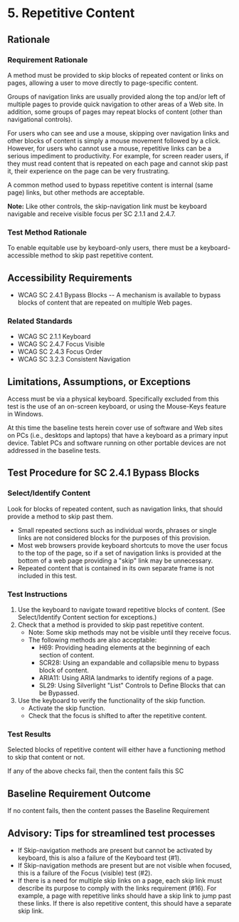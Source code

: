 # 5. Repetitive Content
## Rationale
### Requirement Rationale
A method must be provided to skip blocks of repeated content or links on pages, allowing a user to move directly to page-specific content.

Groups of navigation links are usually provided along the top and/or left of multiple pages to provide quick navigation to other areas of a Web site. In addition, some groups of pages may repeat blocks of content (other than navigational controls).

For users who can see and use a mouse, skipping over navigation links and other blocks of content is simply a mouse movement followed by a click. However, for users who cannot use a mouse, repetitive links can be a serious impediment to productivity. For example, for screen reader users, if they must read content that is repeated on each page and cannot skip past it, their experience on the page can be very frustrating. 

A common method used to bypass repetitive content is internal (same page) links, but other methods are acceptable.

**Note:**
Like other controls, the skip-navigation link must be keyboard navigable and receive visible focus per SC 2.1.1 and 2.4.7.

### Test Method Rationale
To enable equitable use by keyboard-only users, there must be a keyboard-accessible method to skip past repetitive content. 

## Accessibility Requirements
* WCAG SC 2.4.1 Bypass Blocks -- A mechanism is available to bypass blocks of content that are repeated on multiple Web pages.

### Related Standards
* WCAG SC 2.1.1 Keyboard
* WCAG SC 2.4.7 Focus Visible
* WCAG SC 2.4.3 Focus Order
* WCAG SC 3.2.3 Consistent Navigation

## Limitations, Assumptions, or Exceptions
Access must be via a physical keyboard. Specifically excluded from this test is the use of an on-screen keyboard, or using the Mouse-Keys feature in Windows.

At this time the baseline tests herein cover use of software and Web sites on PCs (i.e., desktops and laptops) that have a keyboard as a primary input device. Tablet PCs and software running on other portable devices are not addressed in the baseline tests.

## Test Procedure for SC 2.4.1 Bypass Blocks
### Select/Identify Content
Look for blocks of repeated content, such as navigation links, that should provide a method to skip past them.
* Small repeated sections such as individual words, phrases or single links are not considered blocks for the purposes of this provision.
* Most web browsers provide keyboard shortcuts to move the user focus to the top of the page, so if a set of navigation links is provided at the bottom of a web page providing a "skip" link may be unnecessary. 
* Repeated content that is contained in its own separate frame is not included in this test.

### Test Instructions
1.	Use the keyboard to navigate toward repetitive blocks of content. (See Select/Identify Content section for exceptions.)
2.	Check that a method is provided to skip past repetitive content.
    * Note: Some skip methods may not be visible until they receive focus.
    * The following methods are also acceptable:
      * H69: Providing heading elements at the beginning of each section of content. 
      * SCR28: Using an expandable and collapsible menu to bypass block of content.
      * ARIA11: Using ARIA landmarks to identify regions of a page. 
      * SL29: Using Silverlight "List" Controls to Define Blocks that can be Bypassed.
3.	Use the keyboard to verify the functionality of the skip function. 
    * Activate the skip function.
    * Check that the focus is shifted to after the repetitive content.

### Test Results
Selected blocks of repetitive content will either have a functioning method to skip that content or not.

If any of the above checks fail, then the content fails this SC

## Baseline Requirement Outcome
If no content fails, then the content passes the Baseline Requirement

## Advisory: Tips for streamlined test processes
* If Skip-navigation methods are present but cannot be activated by keyboard, this is also a failure of the Keyboard test (#1).
* If Skip-navigation methods are present but are not visible when focused, this is a failure of the Focus (visible) test (#2). 
* If there is a need for multiple skip links on a page, each skip link must describe its purpose to comply with the links requirement (#16). For example, a page with repetitive links should have a skip link to jump past these links. If there is also repetitive content, this should have a separate skip link.
